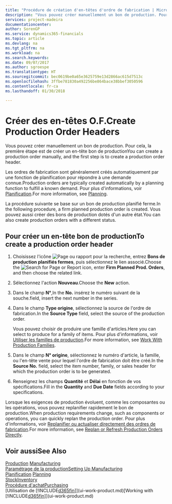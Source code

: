 ```yaml
---
title: "Procédure de création d'en-têtes d'ordre de fabrication | Microsoft Docs"
description: "Vous pouvez créer manuellement un bon de production. Pour cela, la première étape est de créer un en-tête bon de production"
services: project-madeira
documentationcenter: 
author: SorenGP
ms.service: dynamics365-financials
ms.topic: article
ms.devlang: na
ms.tgt_pltfrm: na
ms.workload: na
ms.search.keywords: 
ms.date: 09/07/2017
ms.author: sgroespe
ms.translationtype: HT
ms.sourcegitcommit: bec0619be0a65e3625759e13d2866ac615d7513c
ms.openlocfilehash: 3ffbe781830a492256be864bace38bbef3050596
ms.contentlocale: fr-ca
ms.lasthandoff: 01/30/2018

---
```

# <a name="create-production-order-headers"></a><span data-ttu-id="c0d20-103">Créer des en-têtes O.F.</span><span class="sxs-lookup"><span data-stu-id="c0d20-103">Create Production Order Headers</span></span>
<span data-ttu-id="c0d20-104">Vous pouvez créer manuellement un bon de production. Pour cela, la première étape est de créer un en-tête bon de production</span><span class="sxs-lookup"><span data-stu-id="c0d20-104">You can create a production order manually, and the first step is to create a production order header.</span></span>

<span data-ttu-id="c0d20-105">Les ordres de fabrication sont généralement créés automatiquement par une fonction de planification pour répondre à une demande connue.</span><span class="sxs-lookup"><span data-stu-id="c0d20-105">Production orders are typically created automatically by a planning function to fulfill a known demand.</span></span> <span data-ttu-id="c0d20-106">Pour plus d'informations, voir [Planification](production-planning.md).</span><span class="sxs-lookup"><span data-stu-id="c0d20-106">For more information, see [Planning](production-planning.md).</span></span>   

<span data-ttu-id="c0d20-107">La procédure suivante se base sur un bon de production planifié ferme.</span><span class="sxs-lookup"><span data-stu-id="c0d20-107">In the following procedure, a firm planned production order is created.</span></span> <span data-ttu-id="c0d20-108">Vous pouvez aussi créer des bons de production dotés d'un autre état.</span><span class="sxs-lookup"><span data-stu-id="c0d20-108">You can also create production orders with a different status.</span></span>  

## <a name="to-create-a-production-order-header"></a><span data-ttu-id="c0d20-109">Pour créer un en-tête bon de production</span><span class="sxs-lookup"><span data-stu-id="c0d20-109">To create a production order header</span></span>  
1.  <span data-ttu-id="c0d20-110">Choisissez l'icône ![Page ou rapport pour la recherche](media/ui-search/search_small.png "icône Page ou rapport pour la recherche"), entrez **Bons de production planifiés fermes**, puis sélectionnez le lien associé.</span><span class="sxs-lookup"><span data-stu-id="c0d20-110">Choose the ![Search for Page or Report](media/ui-search/search_small.png "Search for Page or Report icon") icon, enter **Firm Planned Prod. Orders**, and then choose the related link.</span></span>  
2.  <span data-ttu-id="c0d20-111">Sélectionnez l'action **Nouveau**.</span><span class="sxs-lookup"><span data-stu-id="c0d20-111">Choose the **New** action.</span></span>  
3.  <span data-ttu-id="c0d20-112">Dans le champ **N°**,</span><span class="sxs-lookup"><span data-stu-id="c0d20-112">In the **No.**</span></span> <span data-ttu-id="c0d20-113">insérez le numéro suivant de la souche.</span><span class="sxs-lookup"><span data-stu-id="c0d20-113">field, insert the next number in the series.</span></span>  
4.  <span data-ttu-id="c0d20-114">Dans le champ **Type origine**, sélectionnez la source de l'ordre de fabrication.</span><span class="sxs-lookup"><span data-stu-id="c0d20-114">In the **Source Type** field, select the source of the production order.</span></span>

    <span data-ttu-id="c0d20-115">Vous pouvez choisir de produire une famille d'articles.</span><span class="sxs-lookup"><span data-stu-id="c0d20-115">Here you can select to produce for a family of items.</span></span> <span data-ttu-id="c0d20-116">Pour plus d'informations, voir [Utiliser les familles de production](production-how-work-family.md).</span><span class="sxs-lookup"><span data-stu-id="c0d20-116">For more information, see [Work With Production Families](production-how-work-family.md).</span></span>
5.  <span data-ttu-id="c0d20-117">Dans le champ **N° origine**, sélectionnez le numéro d'article, la famille, ou l'en-tête vente pour lequel l'ordre de fabrication doit être créé.</span><span class="sxs-lookup"><span data-stu-id="c0d20-117">In the **Source No.** field, select the item number, family, or sales header for which the production order is to be generated.</span></span>  
6.  <span data-ttu-id="c0d20-118">Renseignez les champs **Quantité** et **Délai** en fonction de vos spécifications.</span><span class="sxs-lookup"><span data-stu-id="c0d20-118">Fill in the **Quantity** and **Due Date** fields according to your specifications.</span></span>  

<span data-ttu-id="c0d20-119">Lorsque les exigences de production évoluent, comme les composantes ou les opérations, vous pouvez replanifier rapidement le bon de production.</span><span class="sxs-lookup"><span data-stu-id="c0d20-119">When production requirements change, such as components or operations, you can quickly replan the production order.</span></span> <span data-ttu-id="c0d20-120">Pour plus d'informations, voir [Replanifier ou actualiser directement des ordres de fabrication](production-how-to-replan-refresh-production-orders.md).</span><span class="sxs-lookup"><span data-stu-id="c0d20-120">For more information, see [Replan or Refresh Production Orders Directly](production-how-to-replan-refresh-production-orders.md).</span></span> 

## <a name="see-also"></a><span data-ttu-id="c0d20-121">Voir aussi</span><span class="sxs-lookup"><span data-stu-id="c0d20-121">See Also</span></span>  
<span data-ttu-id="c0d20-122">[Production](production-manage-manufacturing.md)  </span><span class="sxs-lookup"><span data-stu-id="c0d20-122">[Manufacturing](production-manage-manufacturing.md)  </span></span>  
[<span data-ttu-id="c0d20-123">Paramétrage de la production</span><span class="sxs-lookup"><span data-stu-id="c0d20-123">Setting Up Manufacturing</span></span>](production-configure-production-processes.md)  
<span data-ttu-id="c0d20-124">[Planification](production-planning.md)    </span><span class="sxs-lookup"><span data-stu-id="c0d20-124">[Planning](production-planning.md)    </span></span>  
[<span data-ttu-id="c0d20-125">Stock</span><span class="sxs-lookup"><span data-stu-id="c0d20-125">Inventory</span></span>](inventory-manage-inventory.md)  
[<span data-ttu-id="c0d20-126">Procédure d'achat</span><span class="sxs-lookup"><span data-stu-id="c0d20-126">Purchasing</span></span>](purchasing-manage-purchasing.md)  
<span data-ttu-id="c0d20-127">[Utilisation de [!INCLUDE[d365fin](includes/d365fin_md.md)]](ui-work-product.md)</span><span class="sxs-lookup"><span data-stu-id="c0d20-127">[Working with [!INCLUDE[d365fin](includes/d365fin_md.md)]](ui-work-product.md)</span></span>


